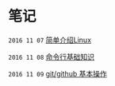 #  笔记
`2016 11 07`
[简单介绍Linux](./1107.md)


`2016 11 08`
[命令行基础知识](./1108.md)


`2016 11 09`
[git/github 基本操作](./1109.md)
